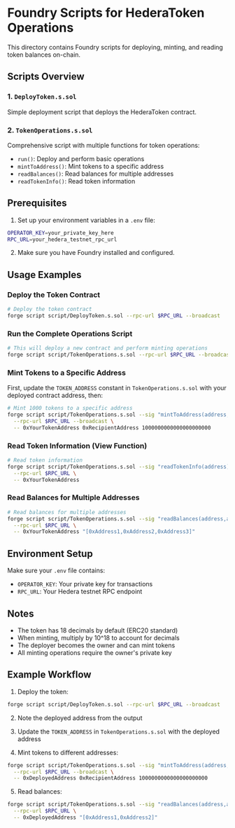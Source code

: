 # Foundry Scripts for HederaToken Operations

This directory contains Foundry scripts for deploying, minting, and reading token balances on-chain.

## Scripts Overview

### 1. `DeployToken.s.sol`
Simple deployment script that deploys the HederaToken contract.

### 2. `TokenOperations.s.sol`
Comprehensive script with multiple functions for token operations:
- `run()`: Deploy and perform basic operations
- `mintToAddress()`: Mint tokens to a specific address
- `readBalances()`: Read balances for multiple addresses
- `readTokenInfo()`: Read token information

## Prerequisites

1. Set up your environment variables in a `.env` file:
```bash
OPERATOR_KEY=your_private_key_here
RPC_URL=your_hedera_testnet_rpc_url
```

2. Make sure you have Foundry installed and configured.

## Usage Examples

### Deploy the Token Contract

```bash
# Deploy the token contract
forge script script/DeployToken.s.sol --rpc-url $RPC_URL --broadcast
```

### Run the Complete Operations Script

```bash
# This will deploy a new contract and perform minting operations
forge script script/TokenOperations.s.sol --rpc-url $RPC_URL --broadcast
```

### Mint Tokens to a Specific Address

First, update the `TOKEN_ADDRESS` constant in `TokenOperations.s.sol` with your deployed contract address, then:

```bash
# Mint 1000 tokens to a specific address
forge script script/TokenOperations.s.sol --sig "mintToAddress(address,address,uint256)" \
  --rpc-url $RPC_URL --broadcast \
  -- 0xYourTokenAddress 0xRecipientAddress 1000000000000000000000
```

### Read Token Information (View Function)

```bash
# Read token information
forge script script/TokenOperations.s.sol --sig "readTokenInfo(address)" \
  --rpc-url $RPC_URL \
  -- 0xYourTokenAddress
```

### Read Balances for Multiple Addresses

```bash
# Read balances for multiple addresses
forge script script/TokenOperations.s.sol --sig "readBalances(address,address[])" \
  --rpc-url $RPC_URL \
  -- 0xYourTokenAddress "[0xAddress1,0xAddress2,0xAddress3]"
```

## Environment Setup

Make sure your `.env` file contains:
- `OPERATOR_KEY`: Your private key for transactions
- `RPC_URL`: Your Hedera testnet RPC endpoint

## Notes

- The token has 18 decimals by default (ERC20 standard)
- When minting, multiply by 10^18 to account for decimals
- The deployer becomes the owner and can mint tokens
- All minting operations require the owner's private key

## Example Workflow

1. Deploy the token:
```bash
forge script script/DeployToken.s.sol --rpc-url $RPC_URL --broadcast
```

2. Note the deployed address from the output

3. Update the `TOKEN_ADDRESS` in `TokenOperations.s.sol` with the deployed address

4. Mint tokens to different addresses:
```bash
forge script script/TokenOperations.s.sol --sig "mintToAddress(address,address,uint256)" \
  --rpc-url $RPC_URL --broadcast \
  -- 0xDeployedAddress 0xRecipientAddress 1000000000000000000000
```

5. Read balances:
```bash
forge script script/TokenOperations.s.sol --sig "readBalances(address,address[])" \
  --rpc-url $RPC_URL \
  -- 0xDeployedAddress "[0xAddress1,0xAddress2]"
``` 